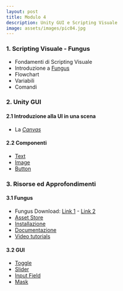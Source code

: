 ```yaml
---
layout: post
title: Modulo 4
description: Unity GUI e Scripting Visuale
image: assets/images/pic04.jpg
---
```


<h3>1. Scripting Visuale - Fungus</h3>

<ul>
    <li>Fondamenti di Scripting Visuale</li>
    <li>Introduzione a <a href="http://fungusgames.com/" target="_blank">Fungus</a></li>
    <li>Flowchart</li>
    <li>Variabili</li>
    <li>Comandi</li>
</ul>

<h3>2. Unity GUI</h3>

<h4>2.1 Introduzione alla UI in una scena</h4>
<ul>
    <li>La <em><a href="https://docs.unity3d.com/540/Documentation/Manual/UICanvas.html" target="_blank">Canvas</a></em></li>
</ul>

<h4>2.2 Componenti</h4>
<ul>
    <li><a href="https://docs.unity3d.com/Manual/script-Text.html" target="_blank">Text</a></li>
    <li><a href="https://docs.unity3d.com/Manual/script-Image.html" target="_blank">Image</a></li>
    <li><a href="https://docs.unity3d.com/Manual/script-Button.html" target="_blank">Button</a></li>
</ul>

<h3>3. Risorse ed Approfondimenti</h3>

<h4>3.1 Fungus</h4>
<ul>
  <li>Fungus Download: <a href="{{ site.baseurl }}/assets/downloads/fungus.zip" target="_blank">Link 1</a> - <a href="https://dl.dropboxusercontent.com/u/4502254/fungus.zip" target="_blank">Link 2</a></li>
  <li><a href="https://www.assetstore.unity3d.com/#!/content/34184?aid=1011lHJn" target="_blank">Asset Store</a></li>
  <li><a href="http://fungusdocs.snozbot.com/installation.html" target="_blank">Installazione</a></li>
  <li><a href="http://fungusdocs.snozbot.com/index.html" target="_blank">Documentazione</a></li>
  <li><a href="http://fungusdocs.snozbot.com/tutorial_videos.html" target="_blank">Video tutorials</a></li>
</ul>

<h4>3.2 GUI</h4>
<ul>
  <li><a href="https://docs.unity3d.com/Manual/script-Toggle.html" target="_blank">Toggle</a></li>
  <li><a href="https://docs.unity3d.com/Manual/script-Slider.html" target="_blank">Slider</a></li>
  <li><a href="https://docs.unity3d.com/Manual/script-InputField.html" target="_blank">Input Field</a></li>
  <li><a href="https://docs.unity3d.com/Manual/script-Mask.html" target="_blank">Mask</a></li>
</ul>
